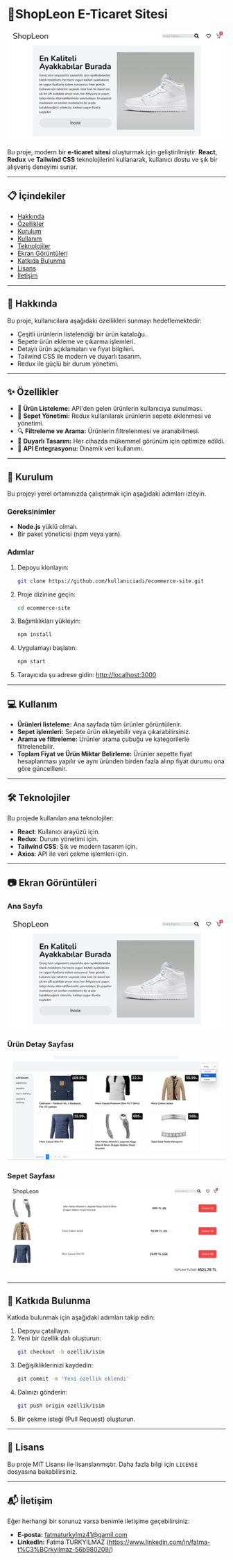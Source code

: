 
# 🛒ShopLeon E-Ticaret Sitesi

![E-Ticaret Görseli](src\images\1.png)

Bu proje, modern bir **e-ticaret sitesi** oluşturmak için geliştirilmiştir. **React**, **Redux** ve **Tailwind CSS** teknolojilerini kullanarak, kullanıcı dostu ve şık bir alışveriş deneyimi sunar.

---

## 📋 İçindekiler
- [Hakkında](#hakkında)
- [Özellikler](#özellikler)
- [Kurulum](#kurulum)
- [Kullanım](#kullanım)
- [Teknolojiler](#teknolojiler)
- [Ekran Görüntüleri](#ekran-görüntüleri)
- [Katkıda Bulunma](#katkıda-bulunma)
- [Lisans](#lisans)
- [İletişim](#iletişim)

---

## 📝 Hakkında
Bu proje, kullanıcılara aşağıdaki özellikleri sunmayı hedeflemektedir:
- Çeşitli ürünlerin listelendiği bir ürün kataloğu.
- Sepete ürün ekleme ve çıkarma işlemleri.
- Detaylı ürün açıklamaları ve fiyat bilgileri.
- Tailwind CSS ile modern ve duyarlı tasarım.
- Redux ile güçlü bir durum yönetimi.

---

## ✨ Özellikler
- 🚀 **Ürün Listeleme:** API'den gelen ürünlerin kullanıcıya sunulması.
- 🛒 **Sepet Yönetimi:** Redux kullanılarak ürünlerin sepete eklenmesi ve yönetimi.
- 🔍 **Filtreleme ve Arama:** Ürünlerin filtrelenmesi ve aranabilmesi.
- 📱 **Duyarlı Tasarım:** Her cihazda mükemmel görünüm için optimize edildi.
- 🔗 **API Entegrasyonu:** Dinamik veri kullanımı.

---

## 🚀 Kurulum
Bu projeyi yerel ortamınızda çalıştırmak için aşağıdaki adımları izleyin.

### Gereksinimler
- **Node.js** yüklü olmalı.
- Bir paket yöneticisi (npm veya yarn).

### Adımlar
1. Depoyu klonlayın:
    ```bash
    git clone https://github.com/kullaniciadi/ecommerce-site.git
    ```
2. Proje dizinine geçin:
    ```bash
    cd ecommerce-site
    ```
3. Bağımlılıkları yükleyin:
    ```bash
    npm install
    ```
4. Uygulamayı başlatın:
    ```bash
    npm start
    ```
5. Tarayıcıda şu adrese gidin: [http://localhost:3000](http://localhost:3000)

---

## 💻 Kullanım
- **Ürünleri listeleme:** Ana sayfada tüm ürünler görüntülenir.
- **Sepet işlemleri:** Sepete ürün ekleyebilir veya çıkarabilirsiniz.
- **Arama ve filtreleme:** Ürünler arama çubuğu ve kategorilerle filtrelenebilir.
 - **Toplam Fiyat ve Ürün Miktar Belirleme:** Ürünler sepette fiyat hesaplanması yapılır ve aynı üründen birden fazla alınp fiyat durumu ona göre güncelllenir.


---

## 🛠 Teknolojiler
Bu projede kullanılan ana teknolojiler:
- **React**: Kullanıcı arayüzü için.
- **Redux**: Durum yönetimi için.
- **Tailwind CSS**: Şık ve modern tasarım için.
- **Axios**: API ile veri çekme işlemleri için.

---

## 📷 Ekran Görüntüleri
### Ana Sayfa
![Ana Sayfa](src\images\1.png)

### Ürün Detay Sayfası
![Ürün Detayı](src\images\2.png)

### Sepet Sayfası
![Sepet](src\images\3.png)

---

## 🤝 Katkıda Bulunma
Katkıda bulunmak için aşağıdaki adımları takip edin:
1. Depoyu çatallayın.
2. Yeni bir özellik dalı oluşturun:
    ```bash
    git checkout -b ozellik/isim
    ```
3. Değişikliklerinizi kaydedin:
    ```bash
    git commit -m 'Yeni özellik eklendi'
    ```
4. Dalınızı gönderin:
    ```bash
    git push origin ozellik/isim
    ```
5. Bir çekme isteği (Pull Request) oluşturun.

---

## 📄 Lisans
Bu proje MIT Lisansı ile lisanslanmıştır. Daha fazla bilgi için `LICENSE` dosyasına bakabilirsiniz.

---

## 📬 İletişim
Eğer herhangi bir sorunuz varsa benimle iletişime geçebilirsiniz:
- **E-posta:** fatmaturkylmz41@gamil.com
- **LinkedIn:** Fatma TÜRKYILMAZ (https://www.linkedin.com/in/fatma-t%C3%BCrkyilmaz-56b980209/)
